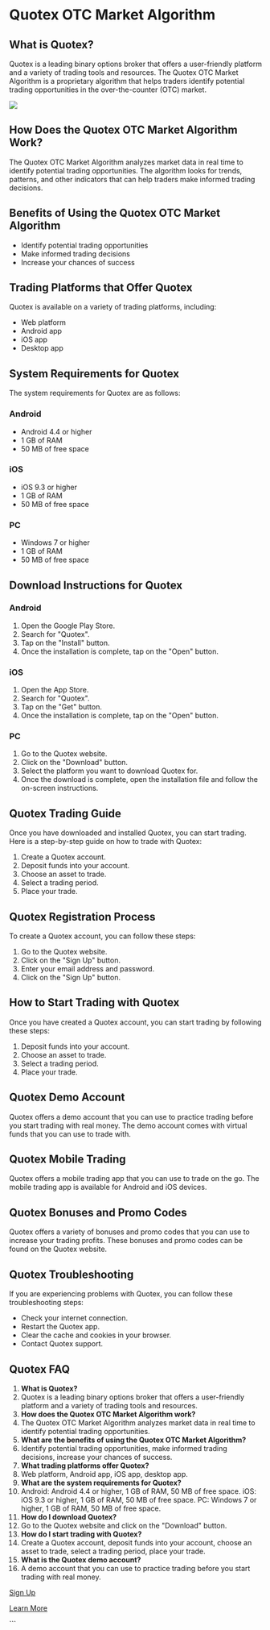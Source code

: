 # Quotex OTC Market Algorithm

## What is Quotex?

Quotex is a leading binary options broker that offers a user-friendly
platform and a variety of trading tools and resources. The Quotex OTC
Market Algorithm is a proprietary algorithm that helps traders identify
potential trading opportunities in the over-the-counter (OTC) market.

[![](https://static.quotex.io/files/4_en/300_250.jpg)](https://traff.sbs/brokerqxlid)

## How Does the Quotex OTC Market Algorithm Work?

The Quotex OTC Market Algorithm analyzes market data in real time to
identify potential trading opportunities. The algorithm looks for
trends, patterns, and other indicators that can help traders make
informed trading decisions.

## Benefits of Using the Quotex OTC Market Algorithm

-   Identify potential trading opportunities
-   Make informed trading decisions
-   Increase your chances of success

## Trading Platforms that Offer Quotex

Quotex is available on a variety of trading platforms, including:

-   Web platform
-   Android app
-   iOS app
-   Desktop app

## System Requirements for Quotex

The system requirements for Quotex are as follows:

### Android

-   Android 4.4 or higher
-   1 GB of RAM
-   50 MB of free space

### iOS

-   iOS 9.3 or higher
-   1 GB of RAM
-   50 MB of free space

### PC

-   Windows 7 or higher
-   1 GB of RAM
-   50 MB of free space

## Download Instructions for Quotex

### Android

1.  Open the Google Play Store.
2.  Search for "Quotex".
3.  Tap on the "Install" button.
4.  Once the installation is complete, tap on the "Open" button.

### iOS

1.  Open the App Store.
2.  Search for "Quotex".
3.  Tap on the "Get" button.
4.  Once the installation is complete, tap on the "Open" button.

### PC

1.  Go to the Quotex website.
2.  Click on the "Download" button.
3.  Select the platform you want to download Quotex for.
4.  Once the download is complete, open the installation file and follow
    the on-screen instructions.

## Quotex Trading Guide

Once you have downloaded and installed Quotex, you can start trading.
Here is a step-by-step guide on how to trade with Quotex:

1.  Create a Quotex account.
2.  Deposit funds into your account.
3.  Choose an asset to trade.
4.  Select a trading period.
5.  Place your trade.

## Quotex Registration Process

To create a Quotex account, you can follow these steps:

1.  Go to the Quotex website.
2.  Click on the "Sign Up" button.
3.  Enter your email address and password.
4.  Click on the "Sign Up" button.

## How to Start Trading with Quotex

Once you have created a Quotex account, you can start trading by
following these steps:

1.  Deposit funds into your account.
2.  Choose an asset to trade.
3.  Select a trading period.
4.  Place your trade.

## Quotex Demo Account

Quotex offers a demo account that you can use to practice trading before
you start trading with real money. The demo account comes with virtual
funds that you can use to trade with.

## Quotex Mobile Trading

Quotex offers a mobile trading app that you can use to trade on the go.
The mobile trading app is available for Android and iOS devices.

## Quotex Bonuses and Promo Codes

Quotex offers a variety of bonuses and promo codes that you can use to
increase your trading profits. These bonuses and promo codes can be
found on the Quotex website.

## Quotex Troubleshooting

If you are experiencing problems with Quotex, you can follow these
troubleshooting steps:

-   Check your internet connection.
-   Restart the Quotex app.
-   Clear the cache and cookies in your browser.
-   Contact Quotex support.

## Quotex FAQ

1.  **What is Quotex?**
2.  Quotex is a leading binary options broker that offers a
    user-friendly platform and a variety of trading tools and resources.
3.  **How does the Quotex OTC Market Algorithm work?**
4.  The Quotex OTC Market Algorithm analyzes market data in real time to
    identify potential trading opportunities.
5.  **What are the benefits of using the Quotex OTC Market Algorithm?**
6.  Identify potential trading opportunities, make informed trading
    decisions, increase your chances of success.
7.  **What trading platforms offer Quotex?**
8.  Web platform, Android app, iOS app, desktop app.
9.  **What are the system requirements for Quotex?**
10. Android: Android 4.4 or higher, 1 GB of RAM, 50 MB of free space.
    iOS: iOS 9.3 or higher, 1 GB of RAM, 50 MB of free space. PC:
    Windows 7 or higher, 1 GB of RAM, 50 MB of free space.
11. **How do I download Quotex?**
12. Go to the Quotex website and click on the "Download" button.
13. **How do I start trading with Quotex?**
14. Create a Quotex account, deposit funds into your account, choose an
    asset to trade, select a trading period, place your trade.
15. **What is the Quotex demo account?**
16. A demo account that you can use to practice trading before you start
    trading with real money.




[Sign Up](\%22https://traff.sbs/brokerqxsignup\%22)

[Learn More](\%22https://traff.sbs/brokerqxsignup\%22)




\`\`\`

